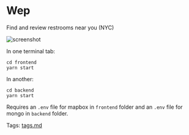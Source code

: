 # Wep

Find and review restrooms near you (NYC)

![screenshot](https://raw.githubusercontent.com/sonnynomnom/welp/main/screenshot.png)

In one terminal tab:

```
cd frontend
yarn start
```

In another:

```
cd backend
yarn start
```

Requires an `.env` file for mapbox in `frontend` folder and an `.env` file for mongo in `backend` folder.

Tags: [tags.md](https://github.com/sonnynomnom/welp/blob/main/docs/tags.md)
